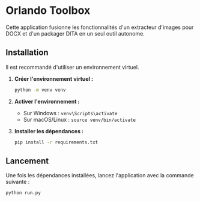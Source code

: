 # Orlando Toolbox

Cette application fusionne les fonctionnalités d'un extracteur d'images pour DOCX et d'un packager DITA en un seul outil autonome.

## Installation

Il est recommandé d'utiliser un environnement virtuel.

1.  **Créer l'environnement virtuel :**
    ```bash
    python -m venv venv
    ```

2.  **Activer l'environnement :**
    -   Sur Windows : `venv\Scripts\activate`
    -   Sur macOS/Linux : `source venv/bin/activate`

3.  **Installer les dépendances :**
    ```bash
    pip install -r requirements.txt
    ```

## Lancement

Une fois les dépendances installées, lancez l'application avec la commande suivante :

```bash
python run.py
``` 